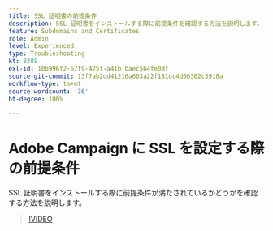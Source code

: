 ```yaml
---
title: SSL 証明書の前提条件
description: SSL 証明書をインストールする際に前提条件を確認する方法を説明します。
feature: Subdomains and Certificates
role: Admin
level: Experienced
type: Troubleshooting
kt: 8389
exl-id: 18b996f2-67f9-425f-a41b-baec564fe08f
source-git-commit: 13f7ab2dd41216a603a22f181dc4d06302c5918a
workflow-type: tm+mt
source-wordcount: '36'
ht-degree: 100%

---
```


# Adobe Campaign に SSL を設定する際の前提条件

SSL 証明書をインストールする際に前提条件が満たされているかどうかを確認する方法を説明します。

>[!VIDEO](https://video.tv.adobe.com/v/335894?quality=12&learn=on)
